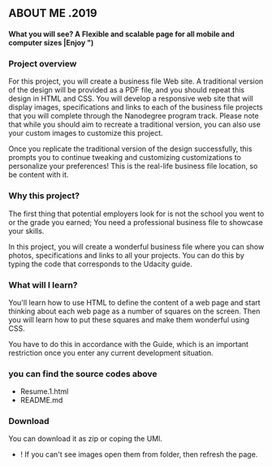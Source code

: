 ## ABOUT ME .2019
#### What you will see? A Flexible and scalable page for all mobile and computer sizes |Enjoy ")

### Project overview

For this project, you will create a business file Web site.
A traditional version of the design will be provided as a PDF file, and you should repeat this design in HTML and CSS. 
You will develop a responsive web site that will display images, specifications
and links to each of the business file projects that you will complete through the Nanodegree program track. 
Please note that while you should aim to recreate a traditional version, you can also use your custom images to customize this project.

Once you replicate the traditional version of the design successfully, this prompts you to continue tweaking and customizing customizations to personalize your preferences! This is the real-life business file location, so be content with it.
### Why this project?

The first thing that potential employers look for is not the school you went to or the grade you earned; You need a professional business file to showcase your skills.

In this project, you will create a wonderful business file where you can show photos, specifications and links to all your projects. You can do this by typing the code that corresponds to the Udacity guide.

### What will I learn?
You'll learn how to use HTML to define the content of a web page and start thinking about each web page as a number of squares on the screen. Then you will learn how to put these squares and make them wonderful using CSS.

You have to do this in accordance with the Guide, which is an important restriction once you enter any current development situation.

### you can find the source codes above
- Resume.1.html
- README.md
### Download
You can download it as zip or coping the UMl.
- ! If you can't see images open them from folder, then refresh the page.

